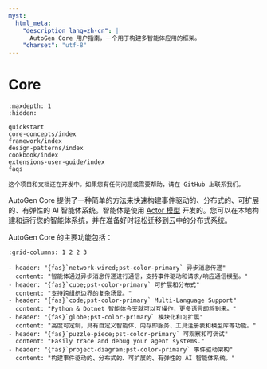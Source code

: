 ```yaml
---
myst:
  html_meta:
    "description lang=zh-cn": |
      AutoGen Core 用户指南，一个用于构建多智能体应用的框架。
    "charset": "utf-8"
---
```


# Core

```{toctree}
:maxdepth: 1
:hidden:

quickstart
core-concepts/index
framework/index
design-patterns/index
cookbook/index
extensions-user-guide/index
faqs
```

```{warning}
这个项目和文档还在开发中。如果您有任何问题或需要帮助，请在 GitHub 上联系我们。
```

AutoGen Core 提供了一种简单的方法来快速构建事件驱动的、分布式的、可扩展的、有弹性的 AI 智能体系统。智能体是使用 [Actor 模型](https://en.wikipedia.org/wiki/Actor_model) 开发的。您可以在本地构建和运行您的智能体系统，并在准备好时轻松迁移到云中的分布式系统。

AutoGen Core 的主要功能包括：

```{gallery-grid}
:grid-columns: 1 2 2 3

- header: "{fas}`network-wired;pst-color-primary` 异步消息传递"
  content: "智能体通过异步消息传递进行通信，支持事件驱动和请求/响应通信模型。"
- header: "{fas}`cube;pst-color-primary` 可扩展和分布式"
  content: "支持跨组织边界的复杂场景。"
- header: "{fas}`code;pst-color-primary` Multi-Language Support"
  content: "Python & Dotnet 智能体今天就可以互操作，更多语言即将到来。"
- header: "{fas}`globe;pst-color-primary` 模块化和可扩展"
  content: "高度可定制，具有自定义智能体、内存即服务、工具注册表和模型库等功能。"
- header: "{fas}`puzzle-piece;pst-color-primary` 可观察和可调试"
  content: "Easily trace and debug your agent systems."
- header: "{fas}`project-diagram;pst-color-primary` 事件驱动架构"
  content: "构建事件驱动的、分布式的、可扩展的、有弹性的 AI 智能体系统。"
```
